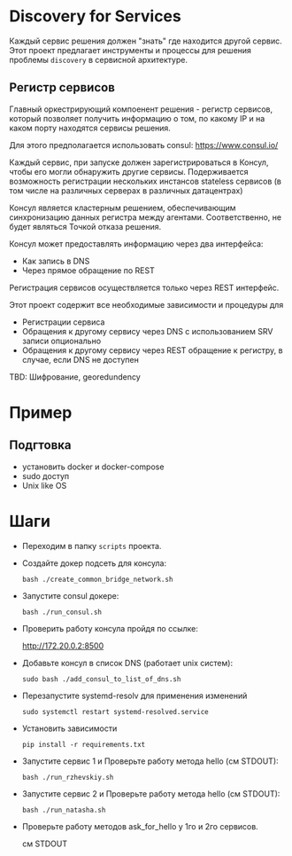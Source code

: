 # Discovery for Services
Каждый сервис решения должен "знать" где находится другой сервис.
Этот проект предлагает инструменты и процессы для решения проблемы
`discovery` в сервисной архитектуре.

## Регистр сервисов
Главный оркестрирующий компоенент решения - регистр сервисов, 
который позволяет получить информацию о том, по какому IP и на каком порту
находятся сервисы решения.

Для этого предполагается использовать consul:
https://www.consul.io/

Каждый сервис, при запуске должен зарегистрироваться в Консул, чтобы его могли 
обнаружить другие сервисы. Подерживается возможность регистрации нескольких
инстансов stateless сервисов (в том числе на различных серверах в различных датацентрах)

Консул является кластерным решением, обеспечивающим синхронизацию данных регистра
между агентами. Соответственно, не будет являться Точкой отказа решения.

Консул может предоставлять информацию через два интерфейса:
* Как запись в DNS
* Через прямое обращение по REST

Регистрация сервисов осуществляется только через REST интерфейс.

Этот проект содержит все необходимые зависимости и процедуры для
* Регистрации сервиса
* Обращения к другому сервису через DNS с использованием SRV записи опционально
* Обращения к другому сервису через REST обращение к регистру, в случае, если DNS не доступен

TBD: Шифрование, georedundency

# Пример
## Подгтовка 
* установить docker и docker-compose
* sudo доступ
* Unix like OS

# Шаги
* Переходим в папку `scripts` проекта.
* Создайте докер подсеть для консула:

  `bash ./create_common_bridge_network.sh`
* Запустите consul докере: 
  
  `bash ./run_consul.sh`

* Проверить работу консула пройдя по ссылке:

  http://172.20.0.2:8500

* Добавьте консул в список DNS (работает unix систем):

  `sudo bash ./add_consul_to_list_of_dns.sh`

* Перезапустите systemd-resolv для применения изменений

  `sudo systemctl restart systemd-resolved.service`

* Установить зависимости
  
  `pip install -r requirements.txt`
  
* Запустите сервис 1 и Проверьте работу метода hello (см STDOUT):

  `bash ./run_rzhevskiy.sh`

* Запустите сервис 2 и Проверьте работу метода hello (см STDOUT):
  
  `bash ./run_natasha.sh`

* Проверьте работу методов ask_for_hello у 1го и 2го сервисов.
  
  см STDOUT



